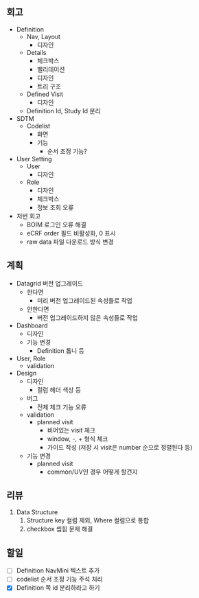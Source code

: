 ## 회고

- Definition
	- Nav, Layout
		- 디자인
	- Details
		- 체크박스
		- 밸리데이션
		- 디자인
		- 트리 구조
	- Defined Visit
		- 디자인
	- Definition Id, Study Id 분리
- SDTM
	- Codelist
		- 화면
		- 기능
			- 순서 조정 기능?
 - User Setting 
	- User
		- 디자인
	- Role
		- 디자인
		- 체크박스
		- 정보 조회 오류
- 저번 회고
	-  BOIM 로그인 오류 해결
	- eCRF order 필드 비활성화, 0 표시
	- raw data 파일 다운로드 방식 변경

## 계획

- Datagrid 버전 업그레이드
	- 한다면
		- 미리 버전 업그레이드된 속성들로 작업
	- 안한다면
		- 버전 업그레이드하지 않은 속성들로 작업
- Dashboard
	- 디자인
	- 기능 변경
		- Definition 톱니 등
- User, Role
	- validation
- Design
	- 디자인
		- 컬럼 헤더 색상 등
	- 버그
		- 전체 체크 기능 오류
	- validation
		- planned visit
			- 비어있는 visit 체크
			- window, -, + 형식 체크
			- 가이드 작성 (저장 시 visit은 number 순으로 정렬된다 등)
	- 기능 변경
		- planned visit
			- common/UV인 경우 어떻게 할건지

## 리뷰

1. Data Structure
	1. Structure key 컬럼 제외, Where 컬럼으로 통합
	2. checkbox 씹힘 문제 해결

## 할일
- [ ] Definition NavMini 텍스트 추가
- [ ] codelist 순서 조정 기능 주석 처리
- [x] Definition 쪽 id 분리하라고 하기